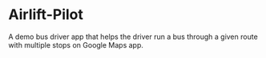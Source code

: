 # Airlift-Pilot
A demo bus driver app that helps the driver run a bus through a given route with multiple stops on Google Maps app.

